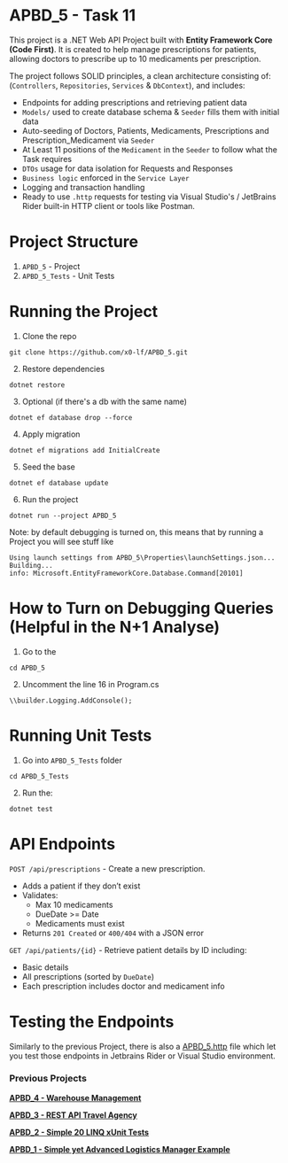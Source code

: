 # APBD_5 - Task 11

This project is a .NET Web API Project built with **Entity Framework Core (Code First)**.
It is created to help manage prescriptions for patients, allowing doctors to prescribe up to 10 medicaments per prescription.

The project follows SOLID principles, a clean architecture consisting of:
(`Controllers`, `Repositories`, `Services` & `DbContext`), and includes:

- Endpoints for adding prescriptions and retrieving patient data
- `Models/` used to create database schema & `Seeder` fills them with initial data
- Auto-seeding of Doctors, Patients, Medicaments, Prescriptions and Prescription_Medicament via `Seeder`
- At Least 11 positions of the `Medicament` in the `Seeder` to follow what the Task requires
- `DTOs` usage for data isolation for Requests and Responses
- `Business logic` enforced in the `Service Layer`
- Logging and transaction handling
- Ready to use `.http` requests for testing via Visual Studio's / JetBrains Rider built-in HTTP client or tools like Postman.

# Project Structure

1. `APBD_5` - Project
2. `APBD_5_Tests` - Unit Tests


# Running the Project

1. Clone the repo

```
git clone https://github.com/x0-lf/APBD_5.git
```

2. Restore dependencies

```
dotnet restore
```

3. Optional (if there's a db with the same name)

```
dotnet ef database drop --force
```

4. Apply migration

```
dotnet ef migrations add InitialCreate
```

5. Seed the base

```
dotnet ef database update
```

6. Run the project

```
dotnet run --project APBD_5
```

Note: by default debugging is turned on, this means that by running a Project you will see stuff like
```
Using launch settings from APBD_5\Properties\launchSettings.json...
Building...
info: Microsoft.EntityFrameworkCore.Database.Command[20101]
```

# How to Turn on Debugging Queries (Helpful in the N+1 Analyse)

1. Go to the
```
cd APBD_5
```

2. Uncomment the line 16 in Program.cs
```
\\builder.Logging.AddConsole();
```

# Running Unit Tests

1. Go into `APBD_5_Tests` folder

```
cd APBD_5_Tests
```

2. Run the:
```
dotnet test
```

# API Endpoints

`POST /api/prescriptions` - Create a new prescription.
- Adds a patient if they don’t exist
- Validates:
    - Max 10 medicaments
    - DueDate >= Date
    - Medicaments must exist
- Returns `201 Created` or `400/404` with a JSON error

`GET /api/patients/{id}` - Retrieve patient details by ID including:
- Basic details
- All prescriptions (sorted by `DueDate`)
- Each prescription includes doctor and medicament info


# Testing the Endpoints

Similarly to the previous Project, there is also a [APBD_5.http](./APBD_5.http) file which let you test those endpoints in Jetbrains Rider or Visual Studio environment.

### Previous Projects

**[APBD_4 - Warehouse Management](https://github.com/x0-lf/APBD_4)**  

**[APBD_3 - REST API Travel Agency](https://github.com/x0-lf/APBD_3)**

**[APBD_2 - Simple 20 LINQ xUnit Tests](https://github.com/x0-lf/APBD_2)**

**[APBD_1 - Simple yet Advanced Logistics Manager Example](https://github.com/x0-lf/APBD_1)**
